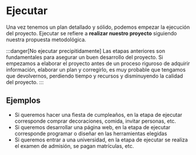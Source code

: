 # Ejecutar

Una vez tenemos un plan detallado y sólido, podemos empezar la ejecución del proyecto. Ejecutar se refiere a **realizar nuestro proyecto** siguiendo nuestra propuesta metodológica. 

:::danger[No ejecutar precipitidamente]
Las etapas anteriores son fundamentales para asegurar un buen desarrollo del proyecto. Si empezamos a elaborar el proyecto antes de un proceso riguroso de adquirir información, elaborar un plan y corregirlo, es muy probable que tengamos que devolvernos, perdiendo tiempo y recursos y disminuyendo la calidad del proyecto.
:::

## Ejemplos

- Si queremos hacer una fiesta de cumpleaños, en la etapa de ejecutar corresponde comprar decoraciones, comida, invitar personas, etc.
- Si queremos desarrollar una página web, en la etapa de ejecutar corresponde programar o diseñar en las herramientas elegidas
- Si queremos entrar a una universidad, en la etapa de ejecutar se realiza el examen de admisión, se pagan matrículas, etc.
